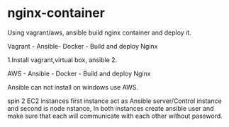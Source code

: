 # nginx-container
Using vagrant/aws, ansible  build nginx container and deploy it.

Vagrant - Ansible- Docker - Build and deploy Nginx

1.Install vagrant,virtual box, ansible
2.




AWS - Ansible - Docker - Build and deploy Nginx

Ansible can not install on windows use AWS.

spin 2 EC2 instances first instance act as Ansible server/Control instance and second is node nstance,
In both instances create ansible user and make sure that each will communicate with each other without password.





